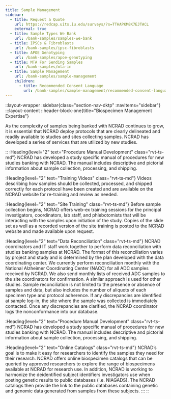 ```yaml
---
title: Sample Management
sidebar:
  - title: Request a Quote
    url: https://redcap.uits.iu.edu/surveys/?s=TTHAPKM8K7EJTACL
    external: true
  - title: Sample Types We Bank
    url: /bank-samples/samples-we-bank
  - title: IPSCs & Fibroblasts
    url: /bank-samples/ipsc-fibroblasts
  - title: APOE Genotyping
    url: /bank-samples/apoe-genotyping
  - title: MTA For Sending Samples
    url: /bank-samples/mta-in
  - title: Sample Management
    url: /bank-samples/sample-management
    children:
      - title: Recommended Consent Language
        url: /bank-samples/sample-management/recommended-consent-language
---
```


::layout-wrapper
:sidebar{class="section-nav-dktp" :navItems="sidebar"}
:::layout-content
::header-block-one{title="Biospecimen Management Expertise"}

  <p>As the complexity of samples being banked with NCRAD continues to grow, it is essential that NCRAD deploy protocols that are clearly delineated and readily available to studies and sites collecting samples. NCRAD has developed a series of services that are utilized by new studies.</p>
  ::
  :Heading{level="2" text="Procedure Manual Development" class="rvt-ts-md"}
  NCRAD has developed a study specific manual of procedures for new studies banking with NCRAD. The manual includes descriptive and pictorial information about sample collection, processing, and shipping.

:Heading{level="2" text="Training Videos" class="rvt-ts-md"}
Videos describing how samples should be collected, processed, and shipped correctly for each protocol have been created and are available on the NCRAD website for re-training and review as needed.

:Heading{level="2" text="Site Training" class="rvt-ts-md"}
Before sample collection begins, NCRAD offers web-ex training sessions for the principal investigators, coordinators, lab staff, and phlebotomists that will be interacting with the samples upon initiation of the study. Copies of the slide set as well as a recorded version of the site training is posted to the NCRAD website and made available upon request.

:Heading{level="2" text="Data Reconciliation" class="rvt-ts-md"}
NCRAD coordinators and IT staff work together to perform data reconciliation with studies banking samples at NCRAD. The format of this reconciliation varies by project and study and is determined by the plan developed with the data coordinating center. We currently perform reconciliation monthly with the National Alzheimer Coordinating Center (NACC) for all ADC samples received by NCRAD. We also send monthly lists of received ADC samples to the site coordinators for confirmation. A similar approach is used for other studies. Sample reconciliation is not limited to the presence or absence of samples and data, but also includes the number of aliquots of each specimen type and protocol adherence. If any discrepancies are identified at sample log-in, the site where the sample was collected is immediately contacted. Once any discrepancies are clarified, the NCRAD coordinator logs the nonconformance into our database.

:Heading{level="2" text="Procedure Manual Development" class="rvt-ts-md"}
NCRAD has developed a study specific manual of procedures for new studies banking with NCRAD. The manual includes descriptive and pictorial information about sample collection, processing, and shipping.

:Heading{level="2" text="Online Catalogs" class="rvt-ts-md"}
NCRAD’s goal is to make it easy for researchers to identify the samples they need for their research. NCRAD offers online biospecimen catalogs that can be queried by approved researchers to explore the range of biospecimens available at NCRAD for research use. In addition, NCRAD is working to harmonize the deidentified subject identifiers investigators use when posting genetic results to public databases (i.e. NIAGADS). The NCRAD catalogs then provide the link to the public databases containing genetic and genomic data generated from samples from these subjects.
:::
::

